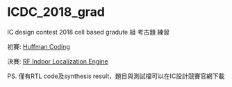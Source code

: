 # ICDC_2018_grad
IC design contest 2018 cell based gradute 組 考古題 練習

初賽: [Huffman Coding](https://github.com/strong-Ting/ICDC_2018_grad/tree/master/prilimary)

決賽: [RF Indoor Localization Engine](https://github.com/strong-Ting/ICDC_2018_grad/tree/master/final) 

PS. 僅有RTL code及synthesis result，題目與測試檔可以在IC設計競賽官網下載